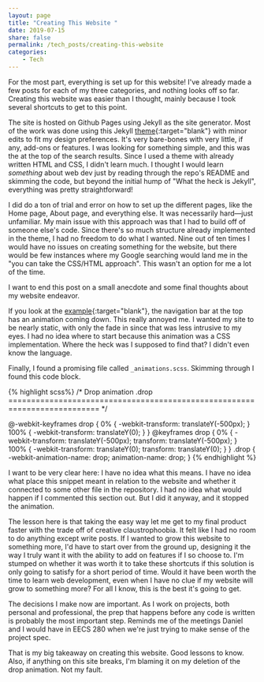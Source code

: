 ```yaml
---
layout: page
title: "Creating This Website "
date: 2019-07-15
share: false
permalink: /tech_posts/creating-this-website
categories:
    - Tech
---
```


For the most part, everything is set up for this website! I've already made a few posts for each of my three categories, and nothing looks off so far. Creating this website was easier than I thought, mainly because I took several shortcuts to get to this point. 

The site is hosted on Github Pages using Jekyll as the site generator. Most of the work was done using this Jekyll [theme](https://github.com/mmistakes/so-simple-theme){:target="blank"} with minor edits to fit my design preferences. It's very bare-bones with very little, if any, add-ons or features. I was looking for something simple, and this was the at the top of the search results. Since I used a theme with already written HTML and CSS, I didn't learn much. I thought I would learn *something* about web dev just by reading through the repo's README and skimming the code, but beyond the initial hump of "What the heck is Jekyll", everything was pretty straightforward! 

I did do a ton of trial and error on how to set up the different pages, like the Home page, About page, and everything else. It was necessarily hard—just unfamiliar. My main issue with this approach was that I had to build off of someone else's code. Since there's so much structure already implemented in the theme, I had no freedom to do what I wanted. Nine out of ten times I would have no issues on creating something for the website, but there would be few instances where my Google searching would land me in the "you can take the CSS/HTML approach". This wasn't an option for me a lot of the time.

I want to end this post on a small anecdote and some final thoughts about my website endeavor.

If you look at the [example](https://mmistakes.github.io/so-simple-theme/){:target="blank"}, the navigation bar at the top has an animation coming down. This really annoyed me. I wanted my site to be nearly static, with only the fade in since that was less intrusive to my eyes. I had no idea where to start because this animation was a CSS implementation. Where the heck was I supposed to find that? I didn't even know the language.

Finally, I found a promising file called `_animations.scss`. Skimming through I found this code block.

{% highlight scss%}
/*
   Drop animation .drop
   ========================================================================== */

@-webkit-keyframes drop {
  0% {
    -webkit-transform: translateY(-500px);
  }
  100% {
    -webkit-transform: translateY(0);
  }
}
@keyframes drop {
  0% {
    -webkit-transform: translateY(-500px);
    transform: translateY(-500px);
  }
  100% {
    -webkit-transform: translateY(0);
    transform: translateY(0);
  }
}
.drop {
  -webkit-animation-name: drop;
  animation-name: drop;
}
{% endhighlight %}

I want to be very clear here: I have no idea what this means. I have no idea what place this snippet meant in relation to the website and whether it connected to some other file in the repository. I had no idea what would happen if I commented this section out. But I did it anyway, and it stopped the animation.

The lesson here is that taking the easy way let me get to my final product faster with the trade off of creative claustrophoobia. It felt like I had no room to do anything except write posts. If I wanted to grow this website to something more, I'd have to start over from the ground up, designing it the way I truly want it with the ability to add on features if I so choose to. I'm stumped on whether it was worth it to take these shortcuts if this solution is only going to satisfy for a short period of time. Would it have been worth the time to learn web development, even when I have no clue if my website will grow to something more? For all I know, this is the best it's going to get.

The decisions I make now are important. As I work on projects, both personal and professional, the prep that happens before any code is written is probably the most important step. Reminds me of the meetings Daniel and I would have in EECS 280 when we're just trying to make sense of the project spec.

That is my big takeaway on creating this website. Good lessons to know. Also, if anything on this site breaks, I'm blaming it on my deletion of the drop animation. Not my fault.